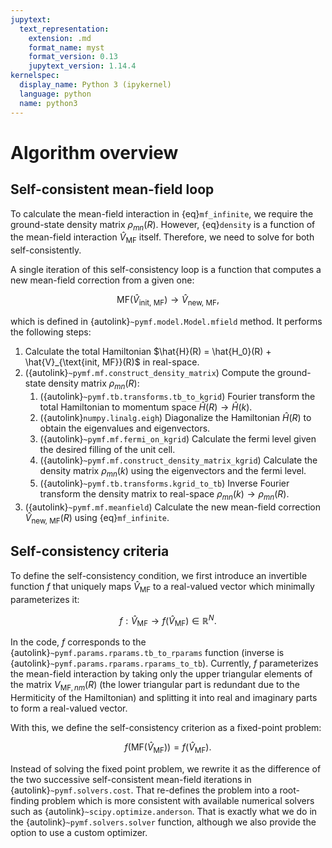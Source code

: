 ```yaml
---
jupytext:
  text_representation:
    extension: .md
    format_name: myst
    format_version: 0.13
    jupytext_version: 1.14.4
kernelspec:
  display_name: Python 3 (ipykernel)
  language: python
  name: python3
---
```

# Algorithm overview

## Self-consistent mean-field loop

To calculate the mean-field interaction in {eq}`mf_infinite`, we require the ground-state density matrix $\rho_{mn}(R)$.
However, {eq}`density` is a function of the mean-field interaction $\hat{V}_{\text{MF}}$ itself.
Therefore, we need to solve for both self-consistently.

A single iteration of this self-consistency loop is a function that computes a new mean-field correction from a given one:

$$
\text{MF}(\hat{V}_{\text{init, MF}}) \to \hat{V}_{\text{new, MF}},
$$

which is defined in {autolink}`~pymf.model.Model.mfield` method.
It performs the following steps:
1. Calculate the total Hamiltonian $\hat{H}(R) = \hat{H_0}(R) + \hat{V}_{\text{init, MF}}(R)$ in real-space.
2. ({autolink}`~pymf.mf.construct_density_matrix`) Compute the ground-state density matrix $\rho_{mn}(R)$:
    1. ({autolink}`~pymf.tb.transforms.tb_to_kgrid`) Fourier transform the total Hamiltonian to momentum space $\hat{H}(R) \to \hat{H}(k)$.
    2. ({autolink}`numpy.linalg.eigh`) Diagonalize the Hamiltonian $\hat{H}(R)$ to obtain the eigenvalues and eigenvectors.
    3. ({autolink}`~pymf.mf.fermi_on_kgrid`) Calculate the fermi level given the desired filling of the unit cell.
    4.  ({autolink}`~pymf.mf.construct_density_matrix_kgrid`) Calculate the density matrix $\rho_{mn}(k)$ using the eigenvectors and the fermi level.
    5. ({autolink}`~pymf.tb.transforms.kgrid_to_tb`) Inverse Fourier transform the density matrix to real-space $\rho_{mn}(k) \to \rho_{mn}(R)$.
3. ({autolink}`~pymf.mf.meanfield`) Calculate the new mean-field correction $\hat{V}_{\text{new, MF}}(R)$ using {eq}`mf_infinite`.

## Self-consistency criteria

To define the self-consistency condition, we first introduce an invertible function $f$ that uniquely maps $\hat{V}_{\text{MF}}$ to a real-valued vector which minimally parameterizes it:

$$
f : \hat{V}_{\text{MF}} \to f(\hat{V}_{\text{MF}}) \in \mathbb{R}^N.
$$

In the code, $f$ corresponds to the {autolink}`~pymf.params.rparams.tb_to_rparams` function (inverse is {autolink}`~pymf.params.rparams.rparams_to_tb`).
Currently, $f$ parameterizes the mean-field interaction by taking only the upper triangular elements of the matrix $V_{\text{MF}, nm}(R)$ (the lower triangular part is redundant due to the Hermiticity of the Hamiltonian) and splitting it into real and imaginary parts to form a real-valued vector.

With this, we define the self-consistency criterion as a fixed-point problem:

$$
f(\text{MF}(\hat{V}_{\text{MF}})) = f(\hat{V}_{\text{MF}}).
$$

Instead of solving the fixed point problem, we rewrite it as the difference of the two successive self-consistent mean-field iterations in {autolink}`~pymf.solvers.cost`.
That re-defines the problem into a root-finding problem which is more consistent with available numerical solvers such as {autolink}`~scipy.optimize.anderson`.
That is exactly what we do in the {autolink}`~pymf.solvers.solver` function, although we also provide the option to use a custom optimizer.
